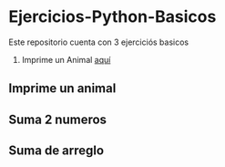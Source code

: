 # Ejercicios-Python-Basicos
 
 Este repositorio cuenta con 3 ejerciciós basicos 

   1. Imprime un Animal [aquí](https://github.com/KarenHernandez08/Ejercicios-Python-Basicos/tree/main/Animal)


   ## Imprime un animal
   ## Suma 2 numeros
   ## Suma de arreglo

   
